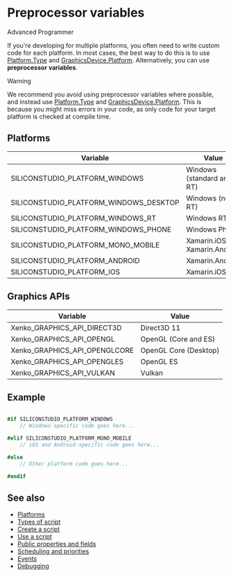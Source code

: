 # Preprocessor variables

<span class="label label-doc-level">Advanced</span>
<span class="label label-doc-audience">Programmer</span>

If you're developing for multiple platforms, you often need to write custom code for each platform. In most cases, the best way to do this is to use [Platform.Type](xref:Xenko.Core.Platform.Type) and [GraphicsDevice.Platform](xref:Xenko.Graphics.GraphicsDevice.Platform). Alternatively, you can use **preprocessor variables**.

> [!Warning]
> We recommend you avoid using preprocessor variables where possible, and instead use [Platform.Type](xref:Xenko.Core.Platform.Type) and [GraphicsDevice.Platform](xref:Xenko.Graphics.GraphicsDevice.Platform). This is because you might miss errors in your code, as only code for your target platform is checked at compile time.

## Platforms

| Variable                               | Value                          |
| -------------------------------------- | ------------------------------ |
| SILICONSTUDIO_PLATFORM_WINDOWS         | Windows (standard and RT)      |
| SILICONSTUDIO_PLATFORM_WINDOWS_DESKTOP | Windows (non-RT)               |
| SILICONSTUDIO_PLATFORM_WINDOWS_RT      | Windows RT                     |
| SILICONSTUDIO_PLATFORM_WINDOWS_PHONE   | Windows Phone                  |
| SILICONSTUDIO_PLATFORM_MONO_MOBILE     | Xamarin.iOS or Xamarin.Android |
| SILICONSTUDIO_PLATFORM_ANDROID         | Xamarin.Android                |
| SILICONSTUDIO_PLATFORM_IOS             | Xamarin.iOS                    |

## Graphics APIs

| Variable                                      | Value                 |
| --------------------------------------------- | --------------------- |
| Xenko_GRAPHICS_API_DIRECT3D   | Direct3D 11           |
| Xenko_GRAPHICS_API_OPENGL     | OpenGL (Core and ES)  |
| Xenko_GRAPHICS_API_OPENGLCORE | OpenGL Core (Desktop) |
| Xenko_GRAPHICS_API_OPENGLES   | OpenGL ES             |
| Xenko_GRAPHICS_API_VULKAN     | Vulkan                |

## Example

```cs

#if SILICONSTUDIO_PLATFORM_WINDOWS
    // Windows-specific code goes here...

#elif SILICONSTUDIO_PLATFORM_MONO_MOBILE
    // iOS and Android-specific code goes here...

#else
    // Other platform code goes here...

#endif
```

## See also

* [Platforms](../platforms/index.md)
* [Types of script](types-of-script.md)
* [Create a script](create-a-script.md)
* [Use a script](use-a-script.md)
* [Public properties and fields](public-properties-and-fields.md)
* [Scheduling and priorities](scheduling-and-priorities.md)
* [Events](events.md)
* [Debugging](debugging.md)